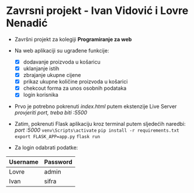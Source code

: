 # Zavrsni projekt - Ivan Vidović i Lovre Nenadić

- Završni projekt za kolegiji **Programiranje za web**
- Na web aplikaciji su ugrađene funkcije:
  - [x] dodavanje proizvoda u košaricu
  - [x] uklanjanje istih
  - [x] zbrajanje ukupne cijene
  - [x] prikaz ukupne količine proizvoda u košarici
  - [x] chekcout forma za unos osobnih podataka
  - [x] login korisnika 
- Prvo je potrebno pokrenuti *index.html* putem ekstenzije Live Server *provjeriti port, treba biti :5500*
- Zatim, pokrenuti Flask aplikaciju kroz terminal putem sljedećih naredbi: *port :5000*
`venv\Scripts\activate`
`pip install -r requirements.txt`
`export FLASK_APP=app.py`
`flask run`

- Za login odabrati podatke:

| Username | Password |
| ----------- | ----------- |
| Lovre | admin |
| Ivan | sifra |